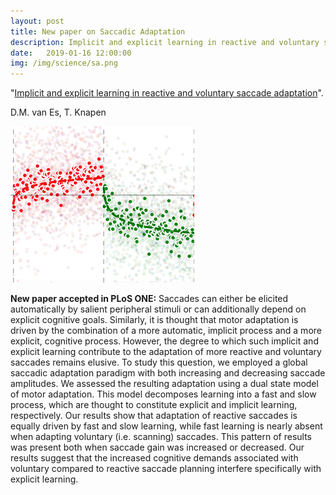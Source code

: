 ```yaml
---
layout: post
title: New paper on Saccadic Adaptation
description: Implicit and explicit learning in reactive and voluntary saccade adaptation
date:   2019-01-16 12:00:00
img: /img/science/sa.png
---
```


"<a href="https://journals.plos.org/plosone/article?id=10.1371/journal.pone.0203248" target="_blank" alt="Implicit and explicit learning in reactive and voluntary saccade adaptation" >Implicit and explicit learning in reactive and voluntary saccade adaptation</a>". 

D.M. van Es, T. Knapen

<img class="col two right" src="/img/science/sa.png">

**New paper accepted in PLoS ONE:** Saccades can either be elicited automatically by salient peripheral stimuli or can additionally depend on explicit cognitive goals. Similarly, it is thought that motor adaptation is driven by the combination of a more automatic, implicit process and a more explicit, cognitive process. However, the degree to which such implicit and explicit learning contribute to the adaptation of more reactive and voluntary saccades remains elusive. To study this question, we employed a global saccadic adaptation paradigm with both increasing and decreasing saccade amplitudes. We assessed the resulting adaptation using a dual state model of motor adaptation. This model decomposes learning into a fast and slow process, which are thought to constitute explicit and implicit learning, respectively. Our results show that adaptation of reactive saccades is equally driven by fast and slow learning, while fast learning is nearly absent when adapting voluntary (i.e. scanning) saccades. This pattern of results was present both when saccade gain was increased or decreased. Our results suggest that the increased cognitive demands associated with voluntary compared to reactive saccade planning interfere specifically with explicit learning.